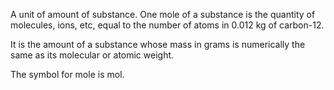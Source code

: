 A unit of amount of substance. One mole of a substance is the quantity
of molecules, ions, etc, equal to the number of atoms in 0.012 kg of
carbon-12.

It is the amount of a substance whose mass in grams is numerically the
same as its molecular or atomic weight.

The symbol for mole is mol.
